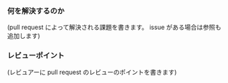 ### 何を解決するのか

(pull request によって解決される課題を書きます。 issue がある場合は参照も追加します)

### レビューポイント

(レビュアーに pull request のレビューのポイントを書きます)

